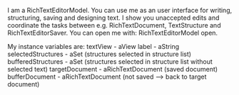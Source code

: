 I am a RichTextEditorModel.  You can use me as an user interface for writing, structuring, saving and designing text. I show you unaccepted edits and coordinate the tasks between e.g. RichTextDocument, TextStructure and RichTextEditorSaver.
You can open me with: RichTextEditorModel open.

My instance variables are:
textView - aView
label - aString
selectedStructures - aSet (structures selected in structure list)
bufferedStructures - aSet (structures selected in structure list without selected text)
targetDocument - aRichTextDocument (saved document)
bufferDocument - aRichTextDocument (not saved --> back to target document)
